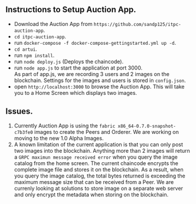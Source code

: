 ## Instructions to Setup Auction App.
*  Download the Auction App from `https://github.com/sandp125/itpc-auction-app`.
*  `cd itpc-auction-app`.
*  run `docker-compose -f docker-compose-gettingstarted.yml up -d`.
*  `cd artui`.
*  run `npm install`.
*  run `node deploy.js` (Deploys the chaincode).
*  run `node app.js` to start the application at port 3000.   
    As part of app.js, we are recording 3 users and 2 images on the blockchain. Settings for the images and users is stored in         `config.json`.
*  open `http://localhost:3000` to browse the Auction App. This will take you to a Home Screen which displays two images.


## Issues.

1. Currently Auction App is using the `fabric x86_64-0.7.0-snapshot-c7b3fe0` images to create the Peers and Orderer. We are working on moving to the new 1.0 Alpha Images.
2. A known limitation of the current application is that you can only post two images into the blockchain. Anything more than 2 images will return a `GRPC maximun message received error` when you query the image catalog from the home screen. The current chaincode encrypts the complete image file and stores it on the blockchain. As a result, when you query the image catalog, the total bytes returned is exceeding the maximum message size that can be received from a Peer. We are currenly looking at solutions to store image on a separate web server and only encrypt the metadata when storing on the blockchain.

